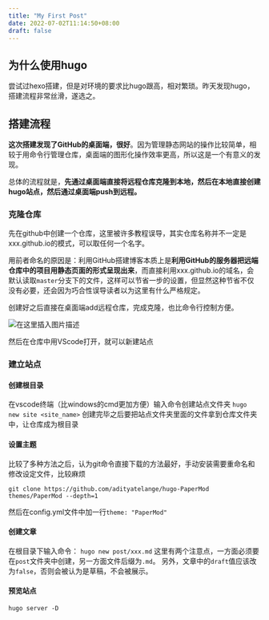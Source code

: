 ```yaml
---
title: "My First Post"
date: 2022-07-02T11:14:50+08:00
draft: false
---
```


## 为什么使用hugo
尝试过hexo搭建，但是对环境的要求比hugo跟高，相对繁琐。昨天发现hugo，搭建流程非常丝滑，遂选之。
## 搭建流程
**这次搭建发现了GitHub的桌面端，很好**。因为管理静态网站的操作比较简单，相较于用命令行管理仓库，桌面端的图形化操作效率更高，所以这是一个有意义的发现。

总体的流程就是，**先通过桌面端直接将远程仓库克隆到本地，然后在本地直接创建hugo站点，然后通过桌面端push到远程。**
### 克隆仓库
先在github中创建一个仓库，这里被许多教程误导，其实仓库名称并不一定是xxx.github.io的模式，可以取任何一个名字。

用前者命名的原因是：利用GitHub搭建博客本质上是**利用GitHub的服务器把远端仓库中的项目用静态页面的形式呈现出来**，而直接利用xxx.github.io的域名，会默认读取`master`分支下的文件，这样可以节省一步的设置，但显然这种节省不仅没有必要，还会因为巧合性误导读者以为这里有什么严格规定。

创建好之后直接在桌面端add远程仓库，完成克隆，也比命令行控制方便。

![在这里插入图片描述](https://img-blog.csdnimg.cn/3464ad06fc004791ac761f1b09ad80a4.png)

然后在仓库中用VScode打开，就可以新建站点

### 建立站点
#### 创建根目录
在vscode终端（比windows的cmd更加方便）输入命令创建站点文件夹
`hugo new site <site_name>`
创建完毕之后要把站点文件夹里面的文件拿到仓库文件夹中，让仓库成为根目录

#### 设置主题
比较了多种方法之后，认为git命令直接下载的方法最好，手动安装需要重命名和修改设定文件，比较麻烦
```
git clone https://github.com/adityatelange/hugo-PaperMod themes/PaperMod --depth=1
```
然后在config.yml文件中加一行`theme: "PaperMod"`

#### 创建文章
在根目录下输入命令：
`hugo new post/xxx.md`
这里有两个注意点，一方面必须要在`post`文件夹中创建，另一方面文件后缀为`.md`。
另外，文章中的`draft`值应该改为`false`，否则会被认为是草稿，不会被展示。

#### 预览站点
`hugo server -D`